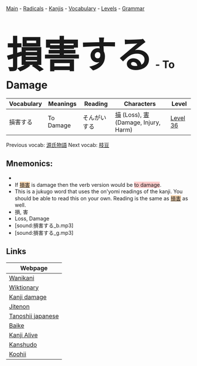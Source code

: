 <style> bigfont {font-size: 100px}</style>
[Main](../README.md) -
[Radicals](../radicals.md) -
[Kanjis](../kanjis.md) -
[Vocabulary](../vocabulary.md) -
[Levels](../levels.md) -
[Grammar](../grammar.md)
# <bigfont> 損害する</bigfont> - To Damage 

| Vocabulary | Meanings | Reading | Characters | Level |
| --- | --- | --- | --- | --- |
| 損害する | To Damage | そんがいする |  [損](../kanjis/損.md) (Loss), [害](../kanjis/害.md) (Damage, Injury, Harm) | [Level 36](../levels/wk_level36.md) |

Previous vocab: [源氏物語](源氏物語.md) Next vocab: [枝豆](枝豆.md) 

## Mnemonics:

* 
* If <span style="background-color:#fed8b1"> [損害](https://jisho.org/search/損害)</span> is damage then the verb version would be <span style="background-color:#ffcccb"> to damage</span>.
* This is a jukugo word that uses the on'yomi readings of the kanji. You should be able to read this on your own. Reading is the same as <span style="background-color:#fed8b1"> [損害](https://jisho.org/search/損害)</span> as well.
* 損, 害
* Loss, Damage
* [sound:損害する_b.mp3]
* [sound:損害する_g.mp3]


## Links 

| Webpage |
| --- |
| [Wanikani          ](https://www.wanikani.com/kanji/損害する) |
| [Wiktionary        ](https://en.wiktionary.org/wiki/損害する) |
| [Kanji damage      ](http://www.kanjidamage.com/kanji/search?utf8=✓&q=損害する) |
| [Jitenon           ](https://jitenon.com/kanji/損害する) |
| [Tanoshii japanese ](https://www.tanoshiijapanese.com/dictionary/kanji.cfm?k=損害する) |
| [Baike             ](https://baike.baidu.com/item/損害する) |
| [Kanji Alive       ](https://app.kanjialive.com/損害する) |
| [Kanshudo          ](https://www.kanshudo.com/searchmn?q=損害する) |
| [Koohii            ](https://kanji.koohii.com/study/kanji/損害する) |
